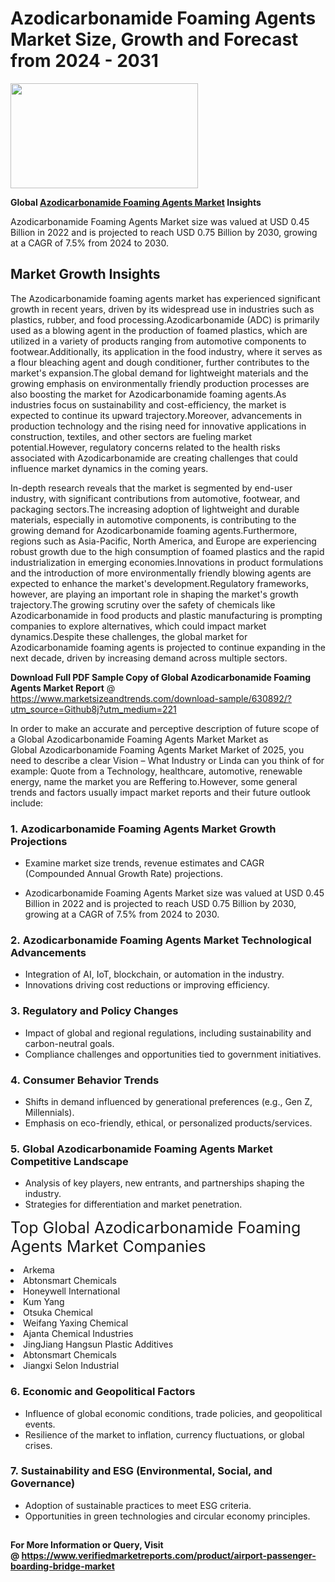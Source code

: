 <H1>Azodicarbonamide Foaming Agents Market Size, Growth and Forecast from 2024 - 2031</H1><img class="aligncenter size-medium wp-image-584254" src="https://thirdeyenews.in/wp-content/uploads/2024/09/Global-Market-Research-300x168.jpeg" alt="" width="300" height="168" /><p><strong>Global&nbsp;<a href="https://www.marketsizeandtrends.com/download-sample/630892/?utm_source=Github8j?utm_medium=221">Azodicarbonamide Foaming Agents Market</a> Insights</strong></p><p>Azodicarbonamide Foaming Agents Market size was valued at USD 0.45 Billion in 2022 and is projected to reach USD 0.75 Billion by 2030, growing at a CAGR of 7.5% from 2024 to 2030.</p><p><h2>Market Growth Insights</h2> <p>The Azodicarbonamide foaming agents market has experienced significant growth in recent years, driven by its widespread use in industries such as plastics, rubber, and food processing.Azodicarbonamide (ADC) is primarily used as a blowing agent in the production of foamed plastics, which are utilized in a variety of products ranging from automotive components to footwear.Additionally, its application in the food industry, where it serves as a flour bleaching agent and dough conditioner, further contributes to the market's expansion.The global demand for lightweight materials and the growing emphasis on environmentally friendly production processes are also boosting the market for Azodicarbonamide foaming agents.As industries focus on sustainability and cost-efficiency, the market is expected to continue its upward trajectory.Moreover, advancements in production technology and the rising need for innovative applications in construction, textiles, and other sectors are fueling market potential.However, regulatory concerns related to the health risks associated with Azodicarbonamide are creating challenges that could influence market dynamics in the coming years. </p> <p>In-depth research reveals that the market is segmented by end-user industry, with significant contributions from automotive, footwear, and packaging sectors.The increasing adoption of lightweight and durable materials, especially in automotive components, is contributing to the growing demand for Azodicarbonamide foaming agents.Furthermore, regions such as Asia-Pacific, North America, and Europe are experiencing robust growth due to the high consumption of foamed plastics and the rapid industrialization in emerging economies.Innovations in product formulations and the introduction of more environmentally friendly blowing agents are expected to enhance the market's development.Regulatory frameworks, however, are playing an important role in shaping the market's growth trajectory.The growing scrutiny over the safety of chemicals like Azodicarbonamide in food products and plastic manufacturing is prompting companies to explore alternatives, which could impact market dynamics.Despite these challenges, the global market for Azodicarbonamide foaming agents is projected to continue expanding in the next decade, driven by increasing demand across multiple sectors.</p><p><span class=""><strong>Download Full PDF Sample Copy of Global Azodicarbonamide Foaming Agents Market Report</strong> @ <a href="https://www.marketsizeandtrends.com/download-sample/630892/?utm_source=Github8j?utm_medium=221" target="_blank">https://www.marketsizeandtrends.com/download-sample/630892/?utm_source=Github8j?utm_medium=221</a></span></p><p>In order to make an accurate and perceptive description of future scope of a Global&nbsp;Azodicarbonamide Foaming Agents Market Market as Global&nbsp;Azodicarbonamide Foaming Agents Market Market of 2025, you need to describe a clear Vision &ndash; What Industry or Linda can you think of for example: Quote from a Technology, healthcare, automotive, renewable energy, name the market you are Reffering to.However, some general trends and factors usually impact market reports and their future outlook include:</p><h3>1.&nbsp;<strong>Azodicarbonamide Foaming Agents Market Growth Projections</strong></h3><ul><li>Examine market size trends, revenue estimates and CAGR (Compounded Annual Growth Rate) projections.</li><li><p>Azodicarbonamide Foaming Agents Market size was valued at USD 0.45 Billion in 2022 and is projected to reach USD 0.75 Billion by 2030, growing at a CAGR of 7.5% from 2024 to 2030.</p></li></ul><h3>2.&nbsp;<strong>Azodicarbonamide Foaming Agents Market Technological Advancements</strong></h3><ul><li>Integration of AI, IoT, blockchain, or automation in the industry.</li><li>Innovations driving cost reductions or improving efficiency.</li></ul><h3>3.&nbsp;<strong>Regulatory and Policy Changes</strong></h3><ul><li>Impact of global and regional regulations, including sustainability and carbon-neutral goals.</li><li>Compliance challenges and opportunities tied to government initiatives.</li></ul><h3>4.&nbsp;<strong>Consumer Behavior Trends</strong></h3><ul><li>Shifts in demand influenced by generational preferences (e.g., Gen Z, Millennials).</li><li>Emphasis on eco-friendly, ethical, or personalized products/services.</li></ul><h3>5.&nbsp;<strong>Global Azodicarbonamide Foaming Agents Market Competitive Landscape</strong></h3><ul><li>Analysis of key players, new entrants, and partnerships shaping the industry.</li><li>Strategies for differentiation and market penetration.</li></ul><p data-pm-slice="1 1 []"><span style="color: inherit; font-family: inherit; font-size: 25px;">Top Global Azodicarbonamide Foaming Agents Market Companies</span></p><div class="" data-test-id=""><p><li> Arkema</li><li> Abtonsmart Chemicals</li><li> Honeywell International</li><li> Kum Yang</li><li> Otsuka Chemical</li><li> Weifang Yaxing Chemical</li><li> Ajanta Chemical Industries</li><li> JingJiang Hangsun Plastic Additives</li><li> Abtonsmart Chemicals</li><li> Jiangxi Selon Industrial</li></p></div><h3>6.&nbsp;<strong>Economic and Geopolitical Factors</strong></h3><ul><li>Influence of global economic conditions, trade policies, and geopolitical events.</li><li>Resilience of the market to inflation, currency fluctuations, or global crises.</li></ul><h3>7.&nbsp;<strong>Sustainability and ESG (Environmental, Social, and Governance)</strong></h3><ul><li>Adoption of sustainable practices to meet ESG criteria.</li><li>Opportunities in green technologies and circular economy principles.</li></ul><h2><strong style="font-size: 14px;">For More Information or Query, Visit @&nbsp;</strong><a style="background-color: #ffffff; font-size: 14px;" href="https://www.marketsizeandtrends.com/report/azodicarbonamide-foaming-agents-market/" target="_blank">https://www.verifiedmarketreports.com/product/airport-passenger-boarding-bridge-market</a></h2>